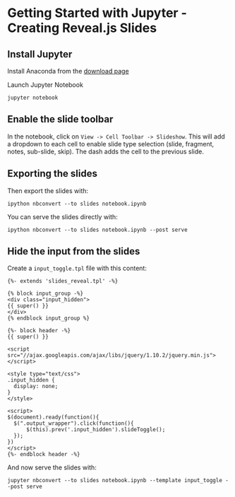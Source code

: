 # Getting Started with Jupyter - Creating Reveal.js Slides

## Install Jupyter

Install Anaconda from the [download page](https://www.continuum.io/downloads)

Launch Jupyter Notebook
```
jupyter notebook
```

## Enable the slide toolbar

In the notebook, click on `View -> Cell Toolbar -> Slideshow`. This will add a dropdown to each cell to enable slide type selection (slide, fragment, notes, sub-slide, skip). The dash adds the cell to the previous slide.

## Exporting the slides

Then export the slides with:
```
ipython nbconvert --to slides notebook.ipynb
```

You can serve the slides directly with:
```
ipython nbconvert --to slides notebook.ipynb --post serve
```

## Hide the input from the slides
Create a `input_toggle.tpl` file with this content:
```
{%- extends 'slides_reveal.tpl' -%}

{% block input_group -%}
<div class="input_hidden">
{{ super() }}
</div>
{% endblock input_group %}

{%- block header -%}
{{ super() }}

<script src="//ajax.googleapis.com/ajax/libs/jquery/1.10.2/jquery.min.js"></script>

<style type="text/css">
.input_hidden {
  display: none;
}
</style>

<script>
$(document).ready(function(){
  $(".output_wrapper").click(function(){
      $(this).prev('.input_hidden').slideToggle();
  });
})
</script>
{%- endblock header -%}
```

And now serve the slides with:
```
jupyter nbconvert --to slides notebook.ipynb --template input_toggle --post serve
```
